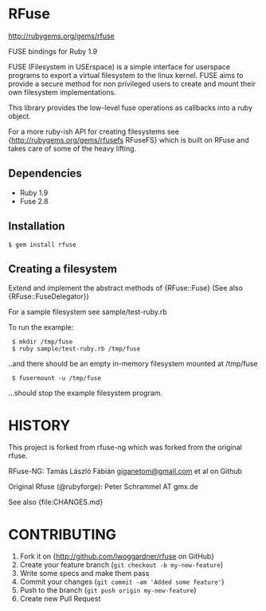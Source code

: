 RFuse
===============

http://rubygems.org/gems/rfuse

FUSE bindings for Ruby 1.9  

FUSE (Filesystem in USErspace) is a simple interface for userspace programs to export a virtual filesystem to the linux kernel. FUSE aims to provide a secure method for non privileged users to create and mount their own filesystem implementations.

This library provides the low-level fuse operations as callbacks into a ruby object.

For a more ruby-ish API for creating filesystems see {http://rubygems.org/gems/rfusefs RFuseFS} which is built on RFuse and takes care of some of the heavy lifting.

Dependencies
--------------

 * Ruby 1.9
 * Fuse 2.8

Installation
---------------

    $ gem install rfuse

Creating a filesystem
---------------------------

Extend and implement the abstract methods of {RFuse::Fuse} (See also {RFuse::FuseDelegator})

For a sample filesystem see sample/test-ruby.rb

To run the example:

     $ mkdir /tmp/fuse
     $ ruby sample/test-ruby.rb /tmp/fuse

..and there should be an empty in-memory filesystem mounted at /tmp/fuse

     $ fusermount -u /tmp/fuse

...should stop the example filesystem program.

HISTORY
======
This project is forked from rfuse-ng which was forked from the original rfuse.

RFuse-NG: Tamás László Fábián <giganetom@gmail.com> et al on Github

Original Rfuse (@rubyforge): Peter Schrammel AT gmx.de

See also {file:CHANGES.md}

CONTRIBUTING
============

1. Fork it on {http://github.com/lwoggardner/rfuse on GitHub}
2. Create your feature branch (`git checkout -b my-new-feature`)
3. Write some specs and make them pass
4. Commit your changes (`git commit -am 'Added some feature'`)
5. Push to the branch (`git push origin my-new-feature`)
6. Create new Pull Request
